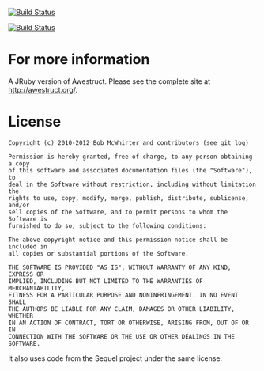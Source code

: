 [![Build Status](https://secure.travis-ci.org/statonjr/awestruct.png?branch=master)](http://travis-ci.org/statonjr/awestruct)

[![Build Status](https://buildhive.cloudbees.com/job/awestruct/job/awestruct/badge/icon)](https://buildhive.cloudbees.com/job/awestruct/job/awestruct/)

# For more information

A JRuby version of Awestruct. Please see the complete site at <http://awestruct.org/>.

# License

    Copyright (c) 2010-2012 Bob McWhirter and contributors (see git log)

    Permission is hereby granted, free of charge, to any person obtaining a copy
    of this software and associated documentation files (the "Software"), to
    deal in the Software without restriction, including without limitation the
    rights to use, copy, modify, merge, publish, distribute, sublicense, and/or
    sell copies of the Software, and to permit persons to whom the Software is
    furnished to do so, subject to the following conditions:

    The above copyright notice and this permission notice shall be included in
    all copies or substantial portions of the Software.

    THE SOFTWARE IS PROVIDED "AS IS", WITHOUT WARRANTY OF ANY KIND, EXPRESS OR
    IMPLIED, INCLUDING BUT NOT LIMITED TO THE WARRANTIES OF MERCHANTABILITY,
    FITNESS FOR A PARTICULAR PURPOSE AND NONINFRINGEMENT. IN NO EVENT SHALL
    THE AUTHORS BE LIABLE FOR ANY CLAIM, DAMAGES OR OTHER LIABILITY, WHETHER
    IN AN ACTION OF CONTRACT, TORT OR OTHERWISE, ARISING FROM, OUT OF OR IN
    CONNECTION WITH THE SOFTWARE OR THE USE OR OTHER DEALINGS IN THE SOFTWARE.

It also uses code from the Sequel project under the same license.
